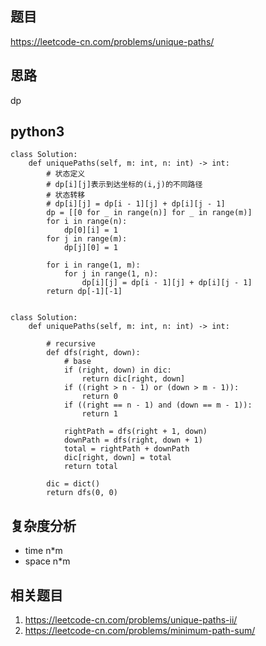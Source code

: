 ## 题目
https://leetcode-cn.com/problems/unique-paths/

## 思路
dp

## python3
```python3
class Solution:
    def uniquePaths(self, m: int, n: int) -> int:
        # 状态定义
        # dp[i][j]表示到达坐标的(i,j)的不同路径
        # 状态转移
        # dp[i][j] = dp[i - 1][j] + dp[i][j - 1]
        dp = [[0 for _ in range(n)] for _ in range(m)]
        for i in range(n):
            dp[0][i] = 1
        for j in range(m):
            dp[j][0] = 1
        
        for i in range(1, m):
            for j in range(1, n):
                dp[i][j] = dp[i - 1][j] + dp[i][j - 1]
        return dp[-1][-1]


class Solution:
    def uniquePaths(self, m: int, n: int) -> int:

        # recursive
        def dfs(right, down):
            # base
            if (right, down) in dic:
                return dic[right, down]
            if ((right > n - 1) or (down > m - 1)):
                return 0
            if ((right == n - 1) and (down == m - 1)):
                return 1
            
            rightPath = dfs(right + 1, down)
            downPath = dfs(right, down + 1)
            total = rightPath + downPath
            dic[right, down] = total
            return total

        dic = dict()
        return dfs(0, 0)
```


## 复杂度分析
* time n*m
* space n*m

## 相关题目
1. https://leetcode-cn.com/problems/unique-paths-ii/
2. https://leetcode-cn.com/problems/minimum-path-sum/
